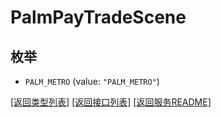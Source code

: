 # PalmPayTradeScene

## 枚举


* `PALM_METRO` (value: `"PALM_METRO"`)


[\[返回类型列表\]](README.md#类型列表)
[\[返回接口列表\]](README.md#接口列表)
[\[返回服务README\]](README.md)


